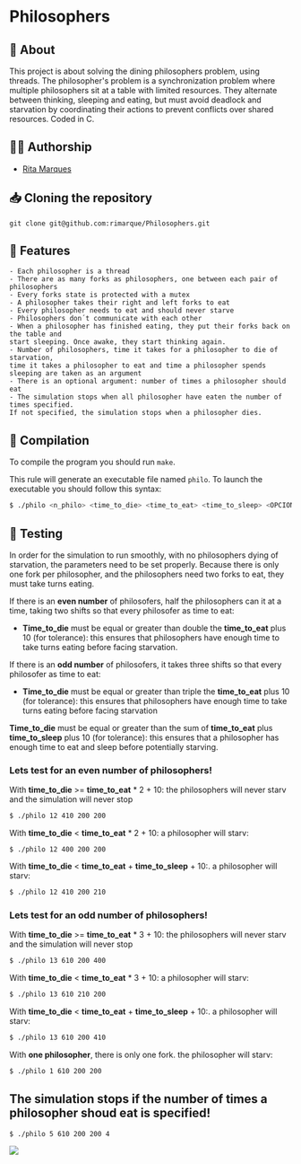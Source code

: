 # **Philosophers**

## :speech_balloon: **About**
This project is about solving the dining philosophers problem, using threads. 
The philosopher's problem is a synchronization problem where multiple philosophers sit at a table with limited resources. 
They alternate between thinking, sleeping and eating, but must avoid deadlock and starvation by coordinating their actions to prevent conflicts over shared resources.
Coded in C.

## 🙋‍♀️ **Authorship**
- [Rita Marques](https://github.com/rimarque)

## :inbox_tray: **Cloning the repository**

```shell
git clone git@github.com:rimarque/Philosophers.git 
```

## 💎 **Features**
```
- Each philosopher is a thread
- There are as many forks as philosophers, one between each pair of philosophers
- Every forks state is protected with a mutex
- A philosopher takes their right and left forks to eat
- Every philosopher needs to eat and should never starve
- Philosophers don´t communicate with each other
- When a philosopher has finished eating, they put their forks back on the table and
start sleeping. Once awake, they start thinking again.
- Number of philosophers, time it takes for a philosopher to die of starvation,
time it takes a philosopher to eat and time a philosopher spends sleeping are taken as an argument
- There is an optional argument: number of times a philosopher should eat
- The simulation stops when all philosopher have eaten the number of times specified.
If not specified, the simulation stops when a philosopher dies.
```

## :link: **Compilation**
To compile the program you should run `make`.

This rule will generate an executable file named `philo`. To launch the executable you should follow this syntax:

```sh
$ ./philo <n_philo> <time_to_die> <time_to_eat> <time_to_sleep> <OPCIONAL(n_eat)>
```
## 🥇 **Testing**
In order for the simulation to run smoothly, with no philosophers dying of starvation, the parameters need to be set properly. Because there is only one fork per philosopher, and the philosophers need two forks to eat, they must take turns eating. 

If there is an **even number** of philosofers, half the philosophers can it at a time, taking two shifts so that every philosofer as time to eat:
- **Time_to_die** must be equal or greater than double the **time_to_eat** plus 10 (for tolerance): this ensures that philosophers have enough time to take turns eating before facing starvation.

If there is an **odd number** of philosofers, it takes three shifts so that every philosofer as time to eat:
- **Time_to_die** must be equal or greater than triple the **time_to_eat** plus 10 (for tolerance): this ensures that philosophers have enough time to take turns eating before facing starvation

**Time_to_die** must be equal or greater than the sum of **time_to_eat** plus **time_to_sleep** plus 10 (for tolerance): this ensures that a philosopher has enough time to eat and sleep before potentially starving.

### Lets test for an even number of philosophers!
With **time_to_die** >= **time_to_eat** * 2 + 10: the philosophers will never starv and the simulation will never stop
```sh
$ ./philo 12 410 200 200
```
With **time_to_die** < **time_to_eat** * 2 + 10: a philosopher will starv:
``` 
$ ./philo 12 400 200 200
```
With **time_to_die** < **time_to_eat** + **time_to_sleep** + 10:. a philosopher will starv:
```sh
$ ./philo 12 410 200 210
```

### Lets test for an odd number of philosophers!
With **time_to_die** >= **time_to_eat** * 3 + 10: the philosophers will never starv and the simulation will never stop
```sh
$ ./philo 13 610 200 400
```
With **time_to_die** < **time_to_eat** * 3 + 10: a philosopher will starv:
```sh
$ ./philo 13 610 210 200
```
With **time_to_die** < **time_to_eat** + **time_to_sleep** + 10:. a philosopher will starv:
```sh
$ ./philo 13 610 200 410
```
With **one philosopher**, there is only one fork. the philosopher will starv:
```sh
$ ./philo 1 610 200 200
```

## The simulation stops if the number of times a philosopher shoud eat is specified!
```sh
$ ./philo 5 610 200 200 4
```
<td><image src="img/optional_parameter.png"></td>
